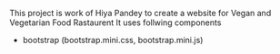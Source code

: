 This project is work of Hiya Pandey to create a website for Vegan and Vegetarian Food Rastaurent
It uses follwing components 
- bootstrap (bootstrap.mini.css, bootstrap.mini.js)
